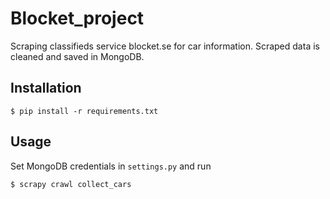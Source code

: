 Blocket_project
===============

Scraping classifieds service blocket.se for car information. Scraped data is cleaned and 
saved in MongoDB. 

## Installation
`
$ pip install -r requirements.txt
`

## Usage
Set MongoDB credentials in `settings.py` and run 

`
$ scrapy crawl collect_cars
`